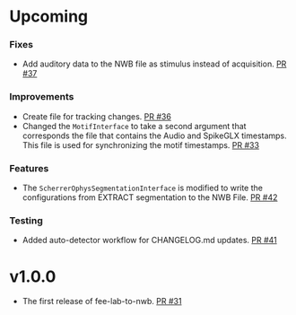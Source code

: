 # Upcoming

### Fixes
* Add auditory data to the NWB file as stimulus instead of acquisition. [PR #37](https://github.com/catalystneuro/fee-lab-to-nwb/pull/37)

### Improvements
* Create file for tracking changes. [PR #36](https://github.com/catalystneuro/fee-lab-to-nwb/pull/36)
* Changed the `MotifInterface` to take a second argument that corresponds the file
  that contains the Audio and SpikeGLX timestamps. This file is used for synchronizing
  the motif timestamps. [PR #33](https://github.com/catalystneuro/fee-lab-to-nwb/pull/33)

### Features
* The `ScherrerOphysSegmentationInterface` is modified to write the configurations 
  from EXTRACT segmentation to the NWB File. [PR #42](https://github.com/catalystneuro/fee-lab-to-nwb/pull/42)

### Testing
* Added auto-detector workflow for CHANGELOG.md updates. [PR #41](https://github.com/catalystneuro/fee-lab-to-nwb/pull/41)

# v1.0.0

* The first release of fee-lab-to-nwb. [PR #31](https://github.com/catalystneuro/fee-lab-to-nwb/pull/31)
